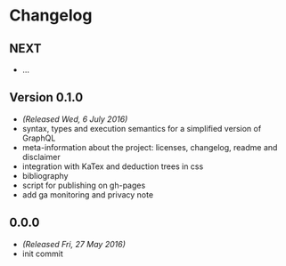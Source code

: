 # Changelog

## NEXT
* ...

## Version 0.1.0
* *(Released Wed, 6 July 2016)*
* syntax, types and execution semantics for a simplified version of GraphQL
* meta-information about the project: licenses, changelog, readme and disclaimer
* integration with KaTex and deduction trees in css
* bibliography
* script for publishing on gh-pages
* add ga monitoring and privacy note

## 0.0.0
* *(Released Fri, 27 May 2016)*
* init commit
